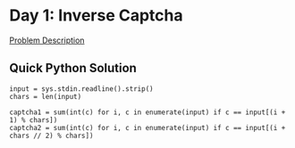 # Day 1: Inverse Captcha

[Problem Description](https://adventofcode.com/2017/day/1)

## Quick Python Solution

```
input = sys.stdin.readline().strip()
chars = len(input)

captcha1 = sum(int(c) for i, c in enumerate(input) if c == input[(i + 1) % chars])
captcha2 = sum(int(c) for i, c in enumerate(input) if c == input[(i + chars // 2) % chars])
```
